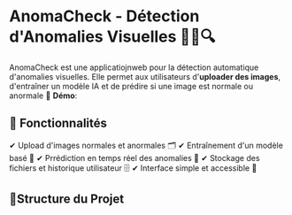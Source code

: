 # AnomaCheck - Détection d'Anomalies Visuelles 🕵️‍♂️🔍
AnomaCheck est une applicatiojnweb pour la détection automatique d'anomalies visuelles. Elle permet aux utilisateurs d'**uploader des images**, d'entraîner un modèle IA et de prédire si une image est normale ou anormale
🚀 **Démo**:

## 📌 Fonctionnalités
✔ Upload d'images normales et anormales 🗂️
✔ Entraînement d'un modèle basé 🧠
✔ Prrédiction en temps réel des anomalies 🎯
✔ Stockage des fichiers et historique utilisateur 🗄️
✔ Interface simple et accessible 🎨

## 📂Structure du Projet
